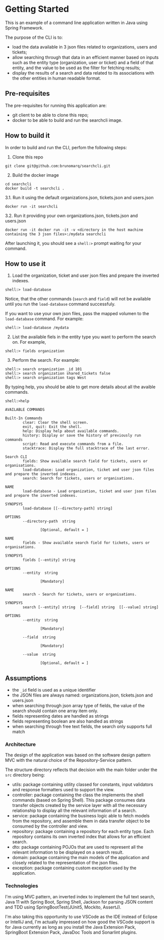 # Getting Started

This is an example of a command line application written in Java using Spring Framework.

The purpose of the CLI is to:
- load the data available in 3 json files related to organizations, users and tickets;
- allow searching through that data in an efficient manner based on inputs such as the entity type (organization, user or ticket) and a field of that entity, and the value to be used as the filter for fetching results;
- display the results of a search and data related to its associations with the other entities in human readable format.


## Pre-requisites

The pre-requisites for running this application are:
- git client to be able to clone this repo;
- docker to be able to build and run the searchcli image.


## How to build it

In order to build and run the CLI, perfom the following steps:

1. Clone this repo
```
git clone git@github.com:brunomarq/searchcli.git
```

2. Build the docker image
```
cd searchcli
docker build -t searchcli .
```

3.1. Run it using the default organizations.json, tickets.json and users.json
```
docker run -it searchcli
```

3.2. Run it providing your own organizations.json, tickets.json and users.json
```
docker run -it docker run -it -v <directory in the host machine containing the 3 json files>:/mydata searchcli
```

After launching it, you should see a `shell:>` prompt waiting for your command.

## How to use it

1. Load the organization, ticket and user json files and prepare the inverted indexes.
```
shell:> load-database
```
Notice, that the other commands (`search` and `field`) will not be available until you run the `load-database` command successfuly.

If you want to use your own json files, pass the mapped volumen to the `load-database` command. For example:
```
shell:> load-database /mydata
```

2. List the available fiels in the entity type you want to perform the search on. For example,
```
shell:> fields organization
```

3. Perform the search. For example:
```
shell:> search organization _id 101
shell:> search organization shared_tickets false
shell:> search organization tags West
```


By typing help, you should be able to get more details about all the avaible commands.

```
shell:>help

AVAILABLE COMMANDS

Built-In Commands
        clear: Clear the shell screen.
        exit, quit: Exit the shell.
        help: Display help about available commands.
        history: Display or save the history of previously run commands
        script: Read and execute commands from a file.
        stacktrace: Display the full stacktrace of the last error.

Search CLI
        fields: Show available search field for tickets, users or organisations.
        load-database: Load organization, ticket and user json files and prepare the inverted indexes.
        search: Search for tickets, users or organisations.
```

```
NAME
        load-database - Load organization, ticket and user json files and prepare the inverted indexes.

SYNOPSYS
        load-database [[--directory-path] string]  

OPTIONS
        --directory-path  string

                [Optional, default = ]
```


```
NAME
        fields - Show available search field for tickets, users or organisations.

SYNOPSYS
        fields [--entity] string  

OPTIONS
        --entity  string

                [Mandatory]
```

```
NAME
        search - Search for tickets, users or organisations.

SYNOPSYS
        search [--entity] string  [--field] string  [[--value] string]  

OPTIONS
        --entity  string

                [Mandatory]

        --field  string

                [Mandatory]

        --value  string

                [Optional, default = ]
```
    


## Assumptions

- the `_id` field is used as a unique identifier
- the JSON files are always named: organizations.json, tickets.json and users.json
- when searching through json array type of fields, the value of the search should contain one array item only.
- fields representing dates are handled as strings
- fields representing boolean are also handled as strings
- when searching through free text fields, the search only supports full match

### Architecture

The design of the application was based on the software design pattern MVC with the natural choice of the Repository-Service pattern.

The structure directory reflects that decision with the main folder under the `src` directory being:
- utils: package containing utility classed for constants, input validators and response formatters used to support the view.
- controller: package containing the class the implements the shell commands (based on Spring Shell). This package consumes data transfer objects created by the service layer with all the necessary relationship to display all the relevant information of a search.
- service: package containing the business logic able to fetch models from the repository, and assemble them in data transfer object to be consumed by the controller and view.
- repository: package containing a repository for each entity type. Each repository contains its own inverted index that allows for an efficient search.
- dto: package containing POJOs that are used to represent all the relevant information to be displayed on a search result.
- domain: package containing the main models of the application and closely related to the representation of the json files.
- exception: package containing custom exception used by the application.

### Technologies

I'm using MVC pattern, an inverted index to implement the full text search, Java 11 with Spring Boot, Spring Shell, Jackson for parsing JSON content and TDD using SpringBootTest(JUnit5, Mockito, AssertJ). 

I'm also taking this opportunity to use VSCode as the IDE instead of Eclipse or IntelliJ and, I'm actually impressed on how good the VSCode support is for Java currently as long as you install the Java Extension Pack, SpringBoot Extension Pack, JavaDoc Tools and Sonarlint plugins.

